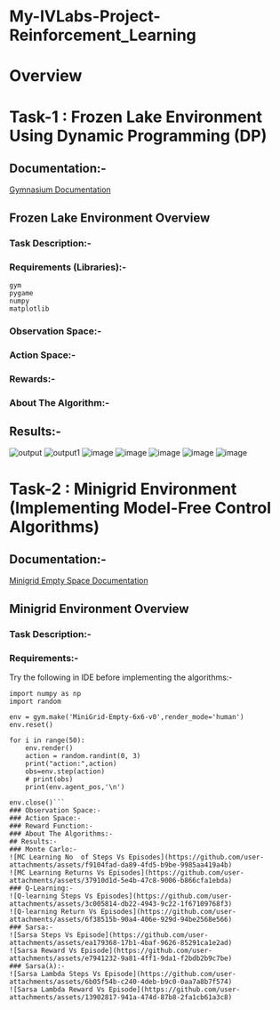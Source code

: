 # My-IVLabs-Project-Reinforcement_Learning
# Overview
# Task-1 : Frozen Lake Environment Using Dynamic Programming (DP)
## Documentation:-
[Gymnasium Documentation](https://gymnasium.farama.org/environments/toy_text/frozen_lake/#frozen-lake)
## Frozen Lake Environment Overview
### Task Description:-
### Requirements (Libraries):-
`gym`  
`pygame`  
`numpy`  
`matplotlib`
### Observation Space:-
### Action Space:-
### Rewards:-
### About The Algorithm:-
## Results:-
![output](https://github.com/user-attachments/assets/7177c343-81ba-4607-962c-a6d4cad78724)
![output1](https://github.com/user-attachments/assets/34f9a444-38f2-4c8e-ab6e-4f11a6b6f0db)
![image](https://github.com/user-attachments/assets/232000c2-303f-478f-a72b-3fab1e9e09af)
![image](https://github.com/user-attachments/assets/c264ff94-88f6-463b-9b58-eaed4f382b13)
![image](https://github.com/user-attachments/assets/c5871134-74d3-4559-b723-255a5b28d7ba)
![image](https://github.com/user-attachments/assets/6c3ebcd4-7094-40bc-bdbf-6779ac3eedbd)
![image](https://github.com/user-attachments/assets/9c8ca600-ce58-442a-b2a8-2e1ee579aa69)

# Task-2 : Minigrid Environment (Implementing Model-Free Control Algorithms)
## Documentation:-
[Minigrid Empty Space Documentation](https://minigrid.farama.org/environments/minigrid/EmptyEnv/)
## Minigrid Environment Overview
### Task Description:-
### Requirements:-
Try the following in IDE before implementing the algorithms:-
```import gym
import numpy as np 
import random

env = gym.make('MiniGrid-Empty-6x6-v0',render_mode='human')
env.reset()

for i in range(50):
    env.render()
    action = random.randint(0, 3)
    print("action:",action)
    obs=env.step(action)
    # print(obs)
    print(env.agent_pos,'\n')

env.close()``` 
### Observation Space:-
### Action Space:-
### Reward Function:-
### About The Algorithms:-
## Results:-
### Monte Carlo:-
![MC Learning No  of Steps Vs Episodes](https://github.com/user-attachments/assets/f9104fad-da89-4fd5-b9be-9985aa419a4b)
![MC Learning Returns Vs Episodes](https://github.com/user-attachments/assets/37910d1d-5e4b-47c8-9006-b866cfa1ebda)
### Q-Learning:-
![Q-learning Steps Vs Episodes](https://github.com/user-attachments/assets/3c005814-db22-4943-9c22-1f67109768f3)
![Q-learning Return Vs Episodes](https://github.com/user-attachments/assets/6f38515b-90a4-406e-929d-94be2568e566)
### Sarsa:-
![Sarsa Steps Vs Episode](https://github.com/user-attachments/assets/ea179368-17b1-4baf-9626-85291ca1e2ad)
![Sarsa Reward Vs Episode](https://github.com/user-attachments/assets/e7941232-9a81-4ff1-9da1-f2bdb2b9c7be)
### Sarsa(λ):-
![Sarsa Lambda Steps Vs Episode](https://github.com/user-attachments/assets/6b05f54b-c240-4deb-b9c0-0aa7a8b7f574)
![Sarsa Lambda Reward Vs Episode](https://github.com/user-attachments/assets/13902817-941a-474d-87b8-2fa1cb61a3c8)
